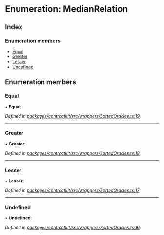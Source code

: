 # Enumeration: MedianRelation

## Index

### Enumeration members

* [Equal](_wrappers_sortedoracles_.medianrelation.md#equal)
* [Greater](_wrappers_sortedoracles_.medianrelation.md#greater)
* [Lesser](_wrappers_sortedoracles_.medianrelation.md#lesser)
* [Undefined](_wrappers_sortedoracles_.medianrelation.md#undefined)

## Enumeration members

###  Equal

• **Equal**:

*Defined in [packages/contractkit/src/wrappers/SortedOracles.ts:19](https://github.com/celo-org/celo-monorepo/blob/6049da1fa/packages/contractkit/src/wrappers/SortedOracles.ts#L19)*

___

###  Greater

• **Greater**:

*Defined in [packages/contractkit/src/wrappers/SortedOracles.ts:18](https://github.com/celo-org/celo-monorepo/blob/6049da1fa/packages/contractkit/src/wrappers/SortedOracles.ts#L18)*

___

###  Lesser

• **Lesser**:

*Defined in [packages/contractkit/src/wrappers/SortedOracles.ts:17](https://github.com/celo-org/celo-monorepo/blob/6049da1fa/packages/contractkit/src/wrappers/SortedOracles.ts#L17)*

___

###  Undefined

• **Undefined**:

*Defined in [packages/contractkit/src/wrappers/SortedOracles.ts:16](https://github.com/celo-org/celo-monorepo/blob/6049da1fa/packages/contractkit/src/wrappers/SortedOracles.ts#L16)*
